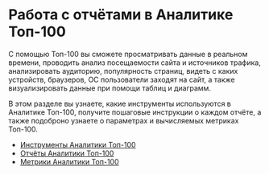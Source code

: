 # Работа с отчётами в Аналитике Топ-100

С помощью Топ-100 вы сможете просматривать данные в реальном времени, проводить анализ посещаемости сайта и источников трафика, анализировать аудиторию, популярность страниц, видеть с каких устройств, браузеров, ОС пользователи заходят на сайт, а также визуализировать данные при помощи таблиц и диаграмм.

В этом разделе вы узнаете, какие инструменты используются в Аналитике Топ-100, получите пошаговые инструкции о каждом отчёте, а также подоброно узнаете о параметрах и вычисляемых метриках Топ-100.

* [Инструменты Аналитики Топ-100](https://app.gitbook.com/s/Pxw9DqlRH3nHzNm5NYPG/\~/changes/108/rabota-s-otchyotami-v-analitike-top-100/instrumenty-analitiki-top-100)
* [Отчёты Аналитики Топ-100](https://app.gitbook.com/s/Pxw9DqlRH3nHzNm5NYPG/\~/changes/108/rabota-s-otchyotami-v-analitike-top-100/otchyoty-analitiki-top-100)
* [Метрики Аналитики Топ-100](https://app.gitbook.com/s/Pxw9DqlRH3nHzNm5NYPG/\~/changes/108/rabota-s-otchyotami-v-analitike-top-100/metriki-analitiki-top-100)
